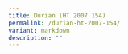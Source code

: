 ```yaml
---
title: Durian (HT 2007 154)
permalink: /durian-ht-2007-154/
variant: markdown
description: ""
---
```

